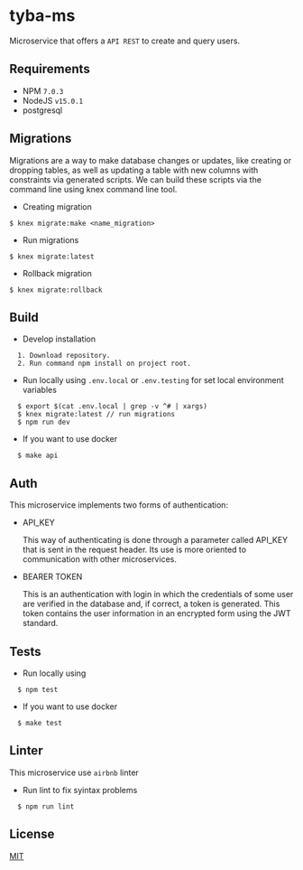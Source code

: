 # tyba-ms

Microservice that offers a `API REST` to create and query users.

## Requirements

- NPM    `7.0.3`
- NodeJS `v15.0.1`
- postgresql

## Migrations

Migrations are a way to make database changes or updates, like creating or dropping tables, as well as updating a table with new columns with constraints via generated scripts. We can build these scripts via the command line using knex command line tool.

- Creating migration
```  
$ knex migrate:make <name_migration>
````
- Run migrations
```
$ knex migrate:latest
```
- Rollback migration
```
$ knex migrate:rollback
```

## Build

- Develop installation
```
  1. Download repository.
  2. Run command npm install on project root.
```

- Run locally using `.env.local` or `.env.testing` for set local environment variables

```
  $ export $(cat .env.local | grep -v ^# | xargs)
  $ knex migrate:latest // run migrations
  $ npm run dev
```

- If you want to use docker
```
  $ make api
```

## Auth

This microservice implements two forms of authentication:

- API_KEY

  This way of authenticating is done through a parameter called API_KEY that is sent in the request header. Its use is more oriented to communication with other microservices.

- BEARER TOKEN

  This is an authentication with login in which the credentials of some user are verified in the database and, if correct, a token is generated. This token contains the user information in an encrypted form using the JWT standard. 

## Tests

- Run locally using
```
  $ npm test
```

- If you want to use docker
```
  $ make test
```

## Linter
This microservice use `airbnb` linter

- Run lint to fix syintax problems
```
  $ npm run lint 
```

## License
[MIT](https://choosealicense.com/licenses/mit/)